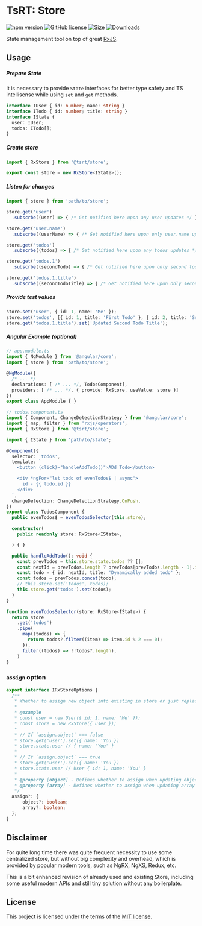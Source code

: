# TsRT: Store

[![npm version](https://img.shields.io/npm/v/@tsrt/store.svg)](https://www.npmjs.com/package/@tsrt/store)  [![GitHub license](https://img.shields.io/badge/license-MIT-blue.svg)](https://github.com/tsReusableTools/tsrt/blob/master/LICENSE)  [![Size](https://img.shields.io/bundlephobia/minzip/@tsrt/store.svg)](https://www.npmjs.com/package/@tsrt/store)  [![Downloads](https://img.shields.io/npm/dm/@tsrt/store.svg)](https://www.npmjs.com/package/@tsrt/store)


<!-- Store service using `rxjs` under the hood. -->
State management tool on top of great [RxJS](https://www.npmjs.com/package/rxjs).

## Usage


##### Prepare State

It is necessary to provide `State` interfaces for better type safety and TS intellisense while using `set` and `get` methods.

```ts
interface IUser { id: number; name: string }
interface ITodo { id: number; title: string }
interface IState {
  user: IUser;
  todos: ITodo[];
}
```

##### Create store

```ts
import { RxStore } from '@tsrt/store';

export const store = new RxStore<IState>();
```

##### Listen for changes

```ts
import { store } from 'path/to/store';

store.get('user')
  .subscrbe((user) => { /* Get notified here upon any user updates */ })

store.get('user.name')
  .subscrbe((userName) => { /* Get notified here upon only user.name updates */ })

store.get('todos')
  .subscrbe((todos) => { /* Get notified here upon any todos updates */ })

store.get('todos.1')
  .subscrbe((secondTodo) => { /* Get notified here upon only second todo updates */ })

store.get('todos.1.title')
  .subscrbe((secondTodoTitle) => { /* Get notified here upon only second todo.title updates */ })
```

##### Provide test values

```ts
store.set('user', { id: 1, name: 'Me' });
store.set('todos', [{ id: 1, title: 'First Todo' }, { id: 2, title: 'Second Todo' }]);
store.get('todos.1.title').set('Updated Second Todo Title');
```

##### Angular Example (optional)

```ts
// app.module.ts
import { NgModule } from '@angular/core';
import { store } from 'path/to/store';

@NgModule({
  /* ... */
  declarations: [ /* ... */, TodosComponent],
  providers: [ /* ... */, { provide: RxStore, useValue: store }]
})
export class AppModule { }

// todos.component.ts
import { Component, ChangeDetectionStrategy } from '@angular/core';
import { map, filter } from 'rxjs/operators';
import { RxStore } from '@tsrt/store';

import { IState } from 'path/to/state';

@Component({
  selector: 'todos',
  template: `
    <button (click)="handleAddTodo()">ADd Todo</button>

    <div *ngFor="let todo of evenTodos$ | async">
      id - {{ todo.id }}
    </div>
  `,
  changeDetection: ChangeDetectionStrategy.OnPush,
})
export class TodosComponent {
  public evenTodos$ = evenTodosSelector(this.store);

  constructor(
    public readonly store: RxStore<IState>,

  ) { }

  public handleAddTodo(): void {
    const prevTodos = this.store.state.todos ?? [];
    const nextId = prevTodos.length ? prevTodos[prevTodos.length - 1].id + 1 : 1;
    const todo = { id: nextId, title: 'Dynamically added todo' };
    const todos = prevTodos.concat(todo);
    // this.store.set('todos', todos);
    this.store.get('todos').set(todos);
  }
}

function evenTodosSelector(store: RxStore<IState>) {
  return store
    .get('todos')
    .pipe(
      map((todos) => {
        return todos?.filter((item) => item.id % 2 === 0);
      }),
      filter((todos) => !!todos?.length),
    )
}
```

### `assign` option

```ts
export interface IRxStoreOptions {
  /**
   * Whether to assign new object into existing in store or just replace it.
   *
   * @example
   * const user = new User({ id: 1, name: 'Me' });
   * const store = new RxStore({ user });
   *
   * // If `assign.object` === false
   * store.get('user').set({ name: 'You })
   * store.state.user // { name: 'You' }
   *
   * // If `assign.object` === true
   * store.get('user').set({ name: 'You })
   * store.state.user // User { id: 1, name: 'You' }
   *
   * @property [object] - Defines whether to assign when updating object values. @default false.
   * @property [array] - Defines whether to assign when updating array values. @default false.
   */
  assign?: {
      object?: boolean;
      array?: boolean;
  };
}
```

## Disclaimer

For quite long time there was quite frequent necessity to use some centralized store, but without big complexity and overhead, which is provided by popular modern tools, such as NgRX, NgXS, Redux, etc.

This is a bit enhanced revision of already used and existing Store, including some useful modern APIs and still tiny solution without any boilerplate.

## License

This project is licensed under the terms of the [MIT license](https://github.com/tsReusableTools/tsrt/blob/master/LICENSE).
